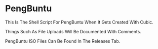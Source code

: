 # PengBuntu

This Is The Shell Script For PengBuntu When It Gets Created With Cubic.

Things Such As File Uploads Will Be Documented With Comments.

PengBuntu ISO Files Can Be Found In The Releases Tab.
